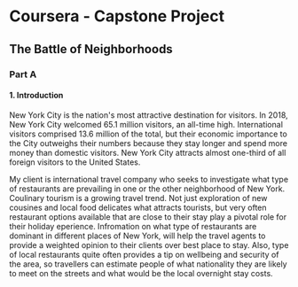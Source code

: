 # Coursera - Capstone Project

## The Battle of Neighborhoods


### Part A 

  #### 1. Introduction 

  New York City is the nation's most attractive destination for visitors. In 2018, New York City welcomed 65.1 million visitors, an all-time high. International visitors comprised 13.6 million of the total, but their economic importance to the City outweighs their numbers because they stay longer and spend more money than domestic visitors. New York City attracts almost one-third of all foreign visitors to the United States. 

  My client is international travel company who seeks to investigate what type of restaurants are prevailing in one or the other neighborhood of New York. Coulinary tourism is a growing travel trend. Not just exploration of new cousines and local food delicates what attracts tourists, but very often restaurant options available that are close to their stay play a pivotal role for their holiday eperience. Infromation on what type of restaurants are dominant in different places of New York, will help the travel agents to provide a weighted opinion to their clients over best place to stay. Also, type of local restaurants quite often provides a tip on wellbeing and security of the area, so travellers can estimate people of what nationality they are likely to meet on the streets and what would be the local overnight stay costs.
  
